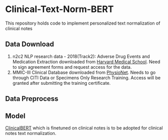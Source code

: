 # Clinical-Text-Norm-BERT
This repository holds code to implement personalized text normalization of clinical notes
## Data Download
1. n2c2 NLP research data - 2018(Track2): Adverse Drug Events and Medication Extraction downloaded from [Harvard Medical School](https://portal.dbmi.hms.harvard.edu/projects/n2c2-nlp/). Need to sign agreement forms and request access for the data.
2. MMIC-III Clinical Database downloaded from [PhysioNet](https://physionet.org/content/mimiciii/1.4/). Needs to go through CITI Data or Specimens Only Research Training. Access will be granted after submitting the training certificate. 

## Data Preprocess




## Model
[ClinicalBERT](https://aclanthology.org/W19-1909.pdf) which is finetuned on clinical notes is to be adopted for clinical notes text normalization.


